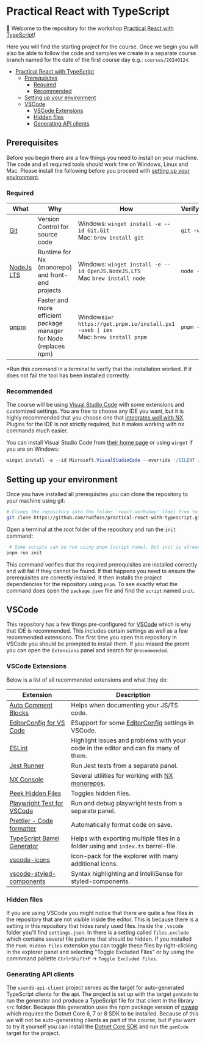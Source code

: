 # Practical React with TypeScript

👋 Welcome to the repository for the workshop [Practical React with TypeScript](https://www.bouvet.no/kurs/kategorier/utvikling-for-web-og-mobil/workshop-praktisk-react-med-typescript)!

Here you will find the starting project for the course. Once we begin you will also be able to follow the code and samples we create in a separate course branch named for the date of the first course day e.g.: `courses/20240124`.

- [Practical React with TypeScript](#practical-react-with-typescript)
	- [Prerequisites](#prerequisites)
		- [Required](#required)
		- [Recommended](#recommended)
	- [Setting up your environment](#setting-up-your-environment)
	- [VSCode](#vscode)
		- [VSCode Extensions](#vscode-extensions)
		- [Hidden files](#hidden-files)
		- [Generating API clients](#generating-api-clients)

## Prerequisites

Before you begin there are a few things you need to install on your machine. The code and all required tools should work fine on Windows, Linux and Mac. Please install the following before you proceed with [setting up your environment](#setting-up-your-environment).

### Required

| What                                 | Why                                                               | How                                                                                    | Verify\*  |
| ------------------------------------ | ----------------------------------------------------------------- | -------------------------------------------------------------------------------------- | --------- |
| [Git](https://git-scm.com/downloads) | Version Control for source code                                   | Windows: `winget install -e --id Git.Git`<br/>Mac: `brew install git`                  | `git -v`  |
| [NodeJs LTS](https://nodejs.org/en)  | Runtime for Nx (monorepo) and front-end projects                  | Windows: `winget install -e --id OpenJS.NodeJS.LTS`<br/>Mac `brew install node`        | `node -v` |
| [pnpm](https://pnpm.io/installation) | Faster and more efficient package manager for Node (replaces npm) | Windows`iwr https://get.pnpm.io/install.ps1 -useb \| iex`<br/>Mac: `brew install pnpm` | `pnpm -v` |

\*Run this command in a terminal to verify that the installation worked. If it does not fail the tool has been installed correctly.

### Recommended

The course will be using [Visual Studio Code](https://code.visualstudio.com) with some extensions and customized settings. You are free to choose any IDE you want, but it is highly recommended that you choose one that [integrates well with NX](https://nx.dev/core-features/integrate-with-editors). Plugins for the IDE is not strictly required, but it makes working with nx commands much easier.

You can install Visual Studio Code from [their home page](https://code.visualstudio.com) or using `winget` if you are on Windows:

```ps1
winget install -e --id Microsoft.VisualStudioCode --override '/SILENT /mergetasks="!runcode,addcontextmenufiles,addcontextmenufolders"'
```

## Setting up your environment

Once you have installed all prerequisites you can clone the repository to your machine using git:

```bash
# Clones the repository into the folder 'react-workshop' (feel free to change the name if you want)
git clone https://github.com/rudfoss/practical-react-with-typescript.git react-workshop
```

Open a terminal at the root folder of the repository and run the `init` command:

```bash
 # Some scripts can be run using pnpm [script name], but init is already a pnpm command so we need to add 'run' before the script name
pnpm run init
```

This command verifies that the required prerequisites are installed correctly and will fail if they cannot be found. If that happens you need to ensure the prerequisites are correctly installed. It then installs the project dependencies for the repository using `pnpm`. To see exactly what the command does open the `package.json` file and find the `script` named `init`.

## VSCode

This repository has a few things pre-configured for [VSCode](https://code.visualstudio.com) which is why that IDE is recommended. This includes certain settings as well as a few recommended extensions. The first time you open this repository in VSCode you should be prompted to install them. If you missed the promt you can open the `Extensions` panel and search for `@recommended`.

### VSCode Extensions

Below is a list of all recommended extensions and what they do:

| Extension                                                                                     | Description                                                                               |
| --------------------------------------------------------------------------------------------- | ----------------------------------------------------------------------------------------- |
| [Auto Comment Blocks](vscode:extension/kevinkyang.auto-comment-blocks)                        | Helps when documenting your JS/TS code.                                                   |
| [EditorConfig for VS Code](vscode:extension/editorconfig.editorconfig)                        | ESupport for some [EditorConfig](https://editorconfig.org/) settings in VSCode.           |
| [ESLint](vscode:extension/dbaeumer.vscode-eslint)                                             | Highlight issues and problems with your code in the editor and can fix many of them.      |
| [Jest Runner](vscode:extension/firsttris.vscode-jest-runner)                                  | Run Jest tests from a separate panel.                                                     |
| [NX Console](vscode:extension/nrwl.angular-console)                                           | Several utilities for working with [NX monorepos](https://nx.dev/getting-started/why-nx). |
| [Peek Hidden Files](vscode:extension/adrianwilczynski.toggle-hidden)                          | Toggles hidden files.                                                                     |
| [Playwright Test for VSCode](vscode:extension/ms-playwright.playwright)                       | Run and debug playwright tests from a separate panel.                                     |
| [Prettier - Code formatter](vscode:extension/esbenp.prettier-vscode)                          | Automatically format code on save.                                                        |
| [TypeScript Barrel Generator](vscode:extension/eliostruyf.vscode-typescript-exportallmodules) | Helps with exporting multiple files in a folder using and `index.ts` barrel-file.         |
| [vscode-icons](vscode:extension/vscode-icons-team.vscode-icons)                               | Icon-pack for the explorer with many additional icons.                                    |
| [vscode-styled-components](vscode:extension/styled-components.vscode-styled-components)       | Syntax highlighting and IntelliSense for styled-components.                               |

### Hidden files

If you are using VSCode you might notice that there are quite a few files in the repository that are not visible inside the editor. This is because there is a setting in this repository that hides rarely used files. Inside the `.vscode` folder you'll find `settings.json`. In there is a setting called `files.exclude` which contains several file patterns that should be hidden. If you installed the `Peek Hidden Files` extension you can toggle these files by right-clicking in the explorer panel and selecting "Toggle Excluded Files" or by using the commmand pallette `Ctrl+Shift+P` -> `Toggle Excluded Files`.

### Generating API clients

The `userdb-api-client` project serves as the target for auto-generated TypeScript clients for the api. The project is set up with the target `genCode` to run the generator and produce a TypeScript file for that client in the library `src` folder. Because this generation uses the npm package version of [nswag](https://github.com/RicoSuter/NSwag) which requires the Dotnet Core 6, 7 or 8 SDK to be installed. Because of this we will not be auto-generating clients as part of the course, but if you want to try it yourself you can install the [Dotnet Core SDK](https://dotnet.microsoft.com/en-us/download) and run the `genCode` target for the project.
